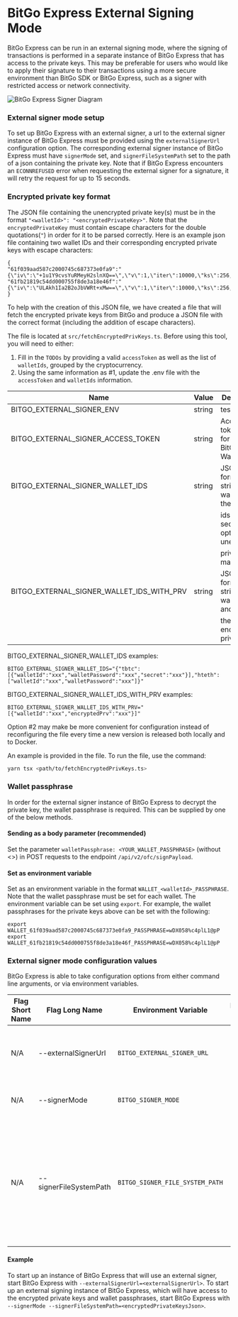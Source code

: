 # BitGo Express External Signing Mode

BitGo Express can be run in an external signing mode, where the signing of transactions is performed in a separate instance of BitGo Express that has access to the private keys.
This may be preferable for users who would like to apply their signature to their transactions using a more secure environment than BitGo SDK or BitGo Express, such as a signer with restricted access or network connectivity.

![BitGo Express Signer Diagram](express_signer.png)

### External signer mode setup

To set up BitGo Express with an external signer, a url to the external signer instance of BitGo Express must be provided using the `externalSignerUrl` configuration option.
The corresponding external signer instance of BitGo Express must have `signerMode` set, and `signerFileSystemPath` set to the path of a json containing the private key.
Note that if BitGo Express encounters an `ECONNREFUSED` error when requesting the external signer for a signature, it will retry the request for up to 15 seconds.

### Encrypted private key format

The JSON file containing the unencrypted private key(s) must be in the format `"<walletId>": "<encryptedPrivateKey>"`. Note that the `encryptedPrivateKey` must contain escape characters for the double quotations(`"`) in order for it to be parsed correctly.
Here is an example json file containing two wallet IDs and their corresponding encrypted private keys with escape characters:

```
{
"61f039aad587c2000745c687373e0fa9":"{\"iv\":\"+1u1Y9cvsYuRMeyH2slnXQ==\",\"v\":1,\"iter\":10000,\"ks\":256,\"ts\":64,\"mode\":\"ccm\",\"adata\":\"\",\"cipher\":\"aes\",\"salt\":\"54kOXTqJ9mc=\",\"ct\":\"JF5wQ82wa1dYyFxFlbHCvK4a+A6MTHdhOqc5uXsz2icWhkY2Lin/3Ab8ZwvwDaR1JYKmC/g1gXIGwVZEOl1M/bRHY420h7sDtmTS6Ebse5NWbF0ItfUJlk6HVATGa+C6mkbaVxJ4kQW/ehnT3riqzU069ATPz8E=\"}",
"61fb21819c54dd000755f8de3a18e46f":"{\"iv\":\"ULAkh1Ia2B2oJbVWRt+xMw==\",\"v\":1,\"iter\":10000,\"ks\":256,\"ts\":64,\"mode\":\"ccm\",\"adata\":\"\",\"cipher\":\"aes\",\"salt\":\"SVkVei5M1qU=\",\"ct\":\"NxfG1HQWGcrwCHkQh8DKeMaZrRic+SSBQHtuOSsSJzW5MDOpwqDta8PDdh52lp9eqtaY+CGN6rPhaGbeZDrEyV2PoBGeb48GicMTVAehkyoF9mr8edtsWDCxcmmde+1zv3czy2n/bgXYNGvX39D30GDRpfovSYc=\"}"
}
```

To help with the creation of this JSON file, we have created a file that will fetch the encrypted private keys from BitGo and produce a JSON file with the correct format (including the addition of escape characters).

The file is located at `src/fetchEncryptedPrivKeys.ts`. Before using this tool, you will need to either:

1. Fill in the `TODOs` by providing a valid `accessToken` as well as the list of `walletIds`, grouped by the cryptocurrency.
2. Using the same information as #1, update the .env file with the `accessToken` and `walletIds` information.

| Name                                      | Value  | Description                                 |
| ----------------------------------------- | ------ | ------------------------------------------- |
| BITGO_EXTERNAL_SIGNER_ENV                 | string | test                                        |
| BITGO_EXTERNAL_SIGNER_ACCESS_TOKEN        | string | Access token used for access BitGo Wallets  |
| BITGO_EXTERNAL_SIGNER_WALLET_IDS          | string | JSON formatted string of wallets and their  |
|                                           |        | ids, the secret is optional for unencrypted |
|                                           |        | private material                            |
| BITGO_EXTERNAL_SIGNER_WALLET_IDS_WITH_PRV | string | JSON formatted string of wallets ids and    |
|                                           |        | their encrypted private keys                |

BITGO_EXTERNAL_SIGNER_WALLET_IDS examples:

```
BITGO_EXTERNAL_SIGNER_WALLET_IDS="{"tbtc":[{"walletId":"xxx","walletPassword":"xxx","secret":"xxx"}],"hteth":["walletId":"xxx","walletPassword":"xxx"]}"
```

BITGO_EXTERNAL_SIGNER_WALLET_IDS_WITH_PRV examples:

```
BITGO_EXTERNAL_SIGNER_WALLET_IDS_WITH_PRV="[{"walletId":"xxx","encryptedPrv":"xxx"}]"
```

Option #2 may make be more convenient for configuration instead of reconfiguring the file every time a new version is released both locally and to Docker.

An example is provided in the file. To run the file, use the command:

```sh
yarn tsx <path/to/fetchEncryptedPrivKeys.ts>
```

### Wallet passphrase
In order for the external signer instance of BitGo Express to decrypt the private key, the wallet passphrase is required. This can be supplied by one of the below methods.

#### Sending as a body parameter (recommended)
Set the parameter `walletPassphrase: <YOUR_WALLET_PASSPHRASE>` (without <>) in POST requests to the endpoint `/api/v2/ofc/signPayload`.

#### Set as environment variable
Set as an environment variable in the format `WALLET_<walletId>_PASSPHRASE`. Note that the wallet passphrase must be set for each wallet.
The environment variable can be set using `export`. For example, the wallet passphrases for the private keys above can be set with the following:

```
export WALLET_61f039aad587c2000745c687373e0fa9_PASSPHRASE=wDX058%c4plL1@pP
export WALLET_61fb21819c54dd000755f8de3a18e46f_PASSPHRASE=wDX058%c4plL1@pP
```

### External signer mode configuration values

BitGo Express is able to take configuration options from either command line arguments, or via environment variables.

| Flag Short Name | Flag Long Name         | Environment Variable             | Default Value | Description                                                                                                                   |
| --------------- | ---------------------- | -------------------------------- | ------------- | ----------------------------------------------------------------------------------------------------------------------------- |
| N/A             | --externalSignerUrl    | `BITGO_EXTERNAL_SIGNER_URL`      | N/A           | URL specifying the external API to call for remote signing.                                                                   |
| N/A             | --signerMode           | `BITGO_SIGNER_MODE `             | N/A           | If set, run Express as a remote signer.                                                                                       |
| N/A             | --signerFileSystemPath | `BITGO_SIGNER_FILE_SYSTEM_PATH ` | N/A           | Local path specifying where an Express signer machine keeps the encrypted user private keys. Required when signerMode is set. |

#### Example

To start up an instance of BitGo Express that will use an external signer, start BitGo Express with `--externalSignerUrl=<externalSignerUrl>`.
To start up an external signing instance of BitGo Express, which will have access to the encrypted private keys and wallet passphrases, start BitGo Express with `--signerMode --signerFileSystemPath=<encryptedPrivateKeysJson>`.
